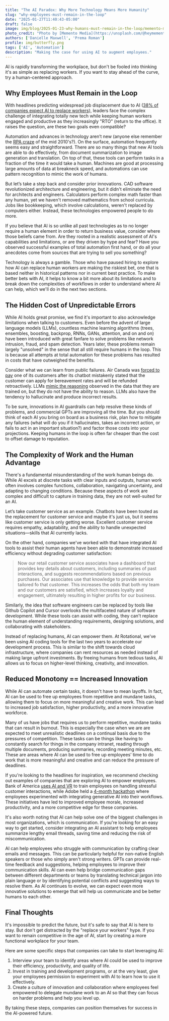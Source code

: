 ```yaml
---
title: "The AI Paradox: Why More Technology Means More Humanity"
slug: "why-employees-must-remain-in-the-loop"
date: "2025-01-27T11:40:43-05:00"
draft: false
image: img/blog/2025-01-23-why-humans-must-remain-in-the-loop/memento-media-2pPw5Glro5I-unsplash.jpg
photo_credit: "Photo by [Memento Media](https://unsplash.com/@heymemento?utm_content=creditCopyText&utm_medium=referral&utm_source=unsplash) on [Unsplash](https://unsplash.com/photos/people-sitting-at-the-table-2pPw5Glro5I?utm_content=creditCopyText&utm_medium=referral&utm_source=unsplash)"
authors: ['Danielle Maxwell', 'Prema Roman']
profile: img/butterfly.png
tags: ['AI', 'Automation']
description: "Making the case for using AI to augment employees."
---
```

AI is rapidly transforming the workplace, but don't be fooled into thinking it's as simple as replacing workers. If you want to stay ahead of the curve, try a human-centered approach.

<!--more-->

## Why Employees Must Remain in the Loop

With headlines predicting widespread job displacement due to AI ([38% of companies expect AI to replace workers](https://www.staffingindustry.com/news/global-daily-news/30-of-companies-swapped-workers-for-ai-in-2024-more-to-come)), leaders face the complex challenge of integrating totally new tech while keeping human workers engaged and productive as they increasingly "RTO" (return to the office). It raises the question, are these two goals even compatible?

Automation and advances in technology aren’t new (anyone else remember the [RPA craze](https://en.wikipedia.org/wiki/Robotic_process_automation) of the mid 2010's?). On the surface, automation frequently seems easy and straightforward. There are so many things that new AI tools are able to do effectively, from document summarization to image generation and translation. On top of that, these tools can perform tasks in a fraction of the time it would take a human. Machines are good at processing large amounts of data at breakneck speed, and automations can use pattern recognition to mimic the work of humans.

But let’s take a step back and consider prior innovations. CAD software revolutionized architecture and engineering, but it didn't eliminate the need for architects and engineers. Calculators perform complex math faster than any human, yet we haven't removed mathematics from school curricula. Jobs like bookkeeping, which involve calculations, weren't replaced by computers either. Instead, these technologies empowered people to do more.

If you believe that AI is so unlike all past technologies as to no longer require a human element in order to return business value, consider where those beliefs came from. Are they rooted in a realistic assessment of AI's capabilities and limitations, or are they driven by hype and fear? Have you observed successful examples of total automation first hand, or do all your anecdotes come from sources that are trying to sell you something?

Technology is always a gamble. Those who have paused hiring to explore how AI can replace human workers are making the riskiest bet, one that is based neither in historical patterns nor in current best practice. To make better bets with AI, it helps to know a bit more about its limitations and to break down the complexities of workflows in order to understand where AI can help, which we'll do in the next two sections.

## The Hidden Cost of Unpredictable Errors

While AI holds great promise, we find it's important to also acknowledge limitations when talking to customers. Even before the advent of large language models (LLMs), countless machine learning algorithms (trees, ensembles, boosting, backprop, RNNs, GANs, attention, and on and on) have been introduced with great fanfare to solve problems like network intrusion, fraud, and spam detection. Years later, these problems remain largely "unsolved" in the sense that all still require humans in the loop. This is because all attempts at total automation for these problems has resulted in costs that have outweighed the benefits.

Consider what we can learn from public failures. Air Canada was [forced to pay](https://www.theguardian.com/world/2024/feb/16/air-canada-chatbot-lawsuit) one of its customers after its chatbot mistakenly stated that the customer can apply for bereavement rates and will be refunded retroactively. LLMs [mimic the reasoning](https://www.wired.com/story/apple-ai-llm-reasoning-research/?ref=2ndbreakfast.audreywatters.com) observed in the data that they are trained on, but they do not have the ability to reason. LLMs also have the tendency to hallucinate and produce incorrect results.

To be sure, innovations in AI guardrails can help resolve these kinds of problems, and commercial GPTs are improving all the time. But you should think of each AI you bring on board as a business risk, plan how to mitigate any failures (what will do you if it hallucinates, takes an incorrect action, or fails to act in an important situation?) and factor those costs into your projections. Keeping humans in the loop is often far cheaper than the cost to offset damage to reputation.

## The Complexity of Work and the Human Advantage

There's a fundamental misunderstanding of the work human beings do. While AI excels at discrete tasks with clear inputs and outputs, human work often involves complex functions, collaboration, navigating uncertainty, and adapting to changing conditions. Because these aspects of work are complex and difficult to capture in training data, they are not well-suited for an AI.

Let’s take customer service as an example. Chatbots have been touted as the replacement for customer service and maybe it's just us, but it seems like customer service is only getting worse. Excellent customer service requires empathy, adaptability, and the ability to handle unexpected situations—skills that AI currently lacks.

On the other hand, companies we've worked with that have integrated AI tools to assist their human agents have been able to demonstrate increased efficiency without degrading customer satisfaction:

> Now our retail customer service associates have a dashboard that provides key details about customers, including summaries of past interactions, and suggests recommendations based on previous purchases. Our associates use that knowledge to provide service tailored fo that customer. This increases the odds that both my team and our customers are satisfied, which increases loyalty and engagement, ultimately resulting in higher profits for our business.

Similarly, the idea that software engineers can be replaced by tools like Github Copilot and Cursor overlooks the multifaceted nature of software development. While these tools can assist with coding, they can't replace the human element of understanding requirements, designing solutions, and collaborating with stakeholders.

Instead of replacing humans, AI can empower them. At Rotational, we've been using AI coding tools for the last two years to accelerate our development process. This is similar to the shift towards cloud infrastructure, where companies can rent resources as needed instead of making large upfront investments. By freeing humans from tedious tasks, AI allows us to focus on higher-level thinking, creativity, and innovation.

## Reduced Monotony == Increased Innovation

While AI can automate certain tasks, it doesn't have to mean layoffs. In fact, AI can be used to free up employees from repetitive and mundane tasks, allowing them to focus on more meaningful and creative work. This can lead to increased job satisfaction, higher productivity, and a more innovative workforce.

Many of us have jobs that requires us to perform repetitive, mundane tasks that can result in burnout. This is especially the case when we are are expected to meet unrealistic deadlines on a continual basis due to the pressures of competition. These tasks can be things like having to constantly search for things in the company intranet, reading through multiple documents, producing summaries, recording meeting minutes, etc. These are areas where AI can be used to free up employees’ time to do work that is more meaningful and creative and can reduce the pressure of deadlines.

If you're looking to the headlines for inspiration, we recommend checking out examples of companies that are exploring AI to empower employees. Bank of America [uses AI and VR](https://www.pymnts.com/metaverse/2023/bank-of-america-uses-virtual-reality-for-training-over-200000-staffers/) to train employees on handling stressful customer interactions, while Adobe held a [4-month hackathon](https://fortune.com/2024/03/07/adobe-cfo-hackathon-ai-workflows-shark-tank/) where employees experimented with integrating generative AI into their workflows. These initiatives have led to improved employee morale, increased productivity, and a more competitive edge for these companies.

It's also worth noting that AI can help solve one of the biggest challenges in most organizations, which is communication. If you're looking for an easy way to get started, consider integrating an AI assistant to help employees summarize lengthy email threads, saving time and reducing the risk of miscommunication.

AI can help employees who struggle with communication by crafting clear emails and messages. This can be particularly helpful for non-native English speakers or those who simply aren't strong writers. GPTs can provide real-time feedback and suggestions, helping employees to improve their communication skills. AI can even help bridge communication gaps between different departments or teams by translating technical jargon into plain language or by identifying potential conflicts and suggesting ways to resolve them. As AI continues to evolve, we can expect even more innovative solutions to emerge that will help us communicate and be better humans to each other.

## Final Thoughts

It's impossible to predict the future, but it's safe to say that AI is here to stay. But don't get distracted by the "replace your workers" hype. If you want to remain competitive in the age of AI, start by creating a more functional workplace for your team.

Here are some specific steps that companies can take to start leveraging AI:

1. Interview your team to identify areas where AI could be used to improve their efficiency, productivity, and quality of life.
2. Invest in training and development programs, or at the very least, give your employees permission to experiment with AI to learn how to use it effectively.
3. Create a culture of innovation and collaboration where employees feel empowered to delegate mundane work to an AI so that they can focus on harder problems and help you level up.

By taking these steps, companies can position themselves for success in the AI-powered future.